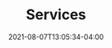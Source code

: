 ---
title: "Services"
date: 2021-08-07T13:05:34-04:00
draft: false
layout: "services"
aliases:
    - /services.php
---